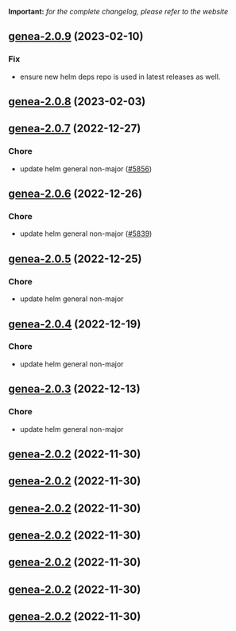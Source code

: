 **Important:**
*for the complete changelog, please refer to the website*




## [genea-2.0.9](https://github.com/succelle/charts/compare/genea-2.0.8...genea-2.0.9) (2023-02-10)

### Fix

- ensure new helm deps repo is used in latest releases as well.
  
  


## [genea-2.0.8](https://github.com/succelle/charts/compare/genea-2.0.7...genea-2.0.8) (2023-02-03)




## [genea-2.0.7](https://github.com/succelle/charts/compare/genea-2.0.6...genea-2.0.7) (2022-12-27)

### Chore

- update helm general non-major ([#5856](https://github.com/succelle/charts/issues/5856))
  
  


## [genea-2.0.6](https://github.com/succelle/charts/compare/genea-2.0.5...genea-2.0.6) (2022-12-26)

### Chore

- update helm general non-major ([#5839](https://github.com/succelle/charts/issues/5839))
  
  


## [genea-2.0.5](https://github.com/succelle/charts/compare/genea-2.0.4...genea-2.0.5) (2022-12-25)

### Chore

- update helm general non-major
  
  


## [genea-2.0.4](https://github.com/succelle/charts/compare/genea-2.0.3...genea-2.0.4) (2022-12-19)

### Chore

- update helm general non-major
  
  


## [genea-2.0.3](https://github.com/succelle/charts/compare/genea-2.0.2...genea-2.0.3) (2022-12-13)

### Chore

- update helm general non-major
  
  


## [genea-2.0.2](https://github.com/succelle/charts/compare/genea-2.0.1...genea-2.0.2) (2022-11-30)




## [genea-2.0.2](https://github.com/succelle/charts/compare/genea-2.0.1...genea-2.0.2) (2022-11-30)




## [genea-2.0.2](https://github.com/succelle/charts/compare/genea-2.0.1...genea-2.0.2) (2022-11-30)




## [genea-2.0.2](https://github.com/succelle/charts/compare/genea-2.0.1...genea-2.0.2) (2022-11-30)




## [genea-2.0.2](https://github.com/succelle/charts/compare/genea-2.0.1...genea-2.0.2) (2022-11-30)




## [genea-2.0.2](https://github.com/succelle/charts/compare/genea-2.0.1...genea-2.0.2) (2022-11-30)




## [genea-2.0.2](https://github.com/succelle/charts/compare/genea-2.0.1...genea-2.0.2) (2022-11-30)



